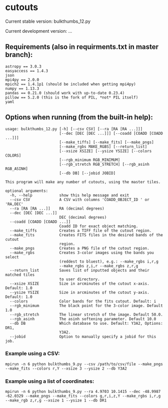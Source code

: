 # cutouts

Current stable version: bulkthumbs_12.py

Current development version: ...

## Requirements (also in requirments.txt in master branch):
```
astropy == 3.0.3
easyaccess == 1.4.3
json
mpi4py == 2.0.0
mpich2 == 1.4.1p1 (should be included when getting mpi4py)
numpy == 1.13.3
pandas == 0.21.0 (should work with up-to-date 0.23.4)
pillow == 5.2.0 (this is the fork of PIL, *not* PIL itself)
yaml
```
## Options when running (from the built-in help):
```
usage: bulkthumbs_12.py [-h] [--csv CSV] [--ra [RA [RA ...]]]
                        [--dec [DEC [DEC ...]]] [--coadd [COADD [COADD ...]]]
                        [--make_tiffs] [--make_fits] [--make_pngs]
                        [--make_rgbs MAKE_RGBS] [--return_list]
                        [--xsize XSIZE] [--ysize YSIZE] [--colors COLORS]
                        [--rgb_minimum RGB_MINIMUM]
                        [--rgb_stretch RGB_STRETCH] [--rgb_asinh RGB_ASINH]
                        [--db DB] [--jobid JOBID]

This program will make any number of cutouts, using the master tiles.

optional arguments:
  -h, --help            show this help message and exit
  --csv CSV             A CSV with columns 'COADD_OBJECT_ID ' or 'RA,DEC'
  --ra [RA [RA ...]]    RA (decimal degrees)
  --dec [DEC [DEC ...]]
                        DEC (decimal degrees)
  --coadd [COADD [COADD ...]]
                        Coadd ID for exact object matching.
  --make_tiffs          Creates a TIFF file of the cutout region.
  --make_fits           Creates FITS files in the desired bands of the cutout
                        region.
  --make_pngs           Creates a PNG file of the cutout region.
  --make_rgbs           Creates 3-color images using the bands you select
                        (reddest to bluest), e.g.: --make_rgbs i,r,g
                        --make_rgbs z,i,r --make_rgbs z,r,g
  --return_list         Saves list of inputted objects and their matched tiles
                        to user directory.
  --xsize XSIZE         Size in arcminutes of the cutout x-axis. Default: 1.0
  --ysize YSIZE         Size in arcminutes of the cutout y-axis. Default: 1.0
  --colors              Color bands for the fits cutout. Default: i
  --rgb_minimum         The black point for the 3-color image. Default 1.0
  --rgb_stretch         The linear stretch of the image. Default 50.0.
  --rgb_asinh           The asinh softening parameter. Default 10.0
  --db DB               Which database to use. Default: Y3A2, Options: DR1,
                        Y3A2.
  --jobid               Option to manually specify a jobid for this job.
```
### Example using a CSV:
`mpirun -n 6 python bulkthumbs_9.py --csv /path/to/csv/file --make_pngs --make_fits --colors r,Y --xsize 3 --ysize 2 --db Y3A2`

### Example using a list of coordinates:
`mpirun -n 6 python bulkthumbs_9.py --ra 4.9703 10.1415 --dec -48.9987 -62.0329 --make_pngs --make_fits --colors g,r,i,z,Y --make_rgbs i,r,g --make_rgb z,r,g --xsize 1 --ysize 1 --db DR1`
